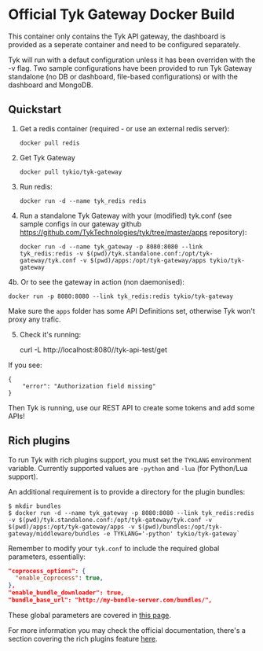 Official Tyk Gateway Docker Build
=================================

This container only contains the Tyk API gateway, the dashboard is provided as a seperate container and need to be configured separately. 

Tyk will run with a defaut configuration unless it has been overriden with the -v flag. Two sample configurations have been provided to run Tyk Gateway standalone (no DB or dashboard, file-based configurations) or with the dashboard and MongoDB.

Quickstart
----------

1. Get a redis container (required - or use an external redis server): 

	`docker pull redis`

2. Get Tyk Gateway

	`docker pull tykio/tyk-gateway`
    
3. Run redis:
	
	`docker run -d --name tyk_redis redis`

4. Run a standalone Tyk Gateway with your (modified) tyk.conf (see sample configs in our gateway github https://github.com/TykTechnologies/tyk/tree/master/apps repository):

	`docker run -d --name tyk_gateway -p 8080:8080 --link tyk_redis:redis -v $(pwd)/tyk.standalone.conf:/opt/tyk-gateway/tyk.conf -v $(pwd)/apps:/opt/tyk-gateway/apps tykio/tyk-gateway`

4b. Or to see the gateway in action (non daemonised):

    docker run -p 8080:8080 --link tyk_redis:redis tykio/tyk-gateway

Make sure the `apps` folder has some API Definitions set, otherwise Tyk won't proxy any trafic.

5. Check it's running:

    curl -L http://localhost:8080//tyk-api-test/get

If you see:

    {
        "error": "Authorization field missing"
    }

Then Tyk is running, use our REST API to create some tokens and add some APIs!

Rich plugins
----------

To run Tyk with rich plugins support, you must set the `TYKLANG` environment variable. Currently supported values are `-python` and `-lua` (for Python/Lua support).

An additional requirement is to provide a directory for the plugin bundles:
```
$ mkdir bundles
$ docker run -d --name tyk_gateway -p 8080:8080 --link tyk_redis:redis -v $(pwd)/tyk.standalone.conf:/opt/tyk-gateway/tyk.conf -v $(pwd)/apps:/opt/tyk-gateway/apps -v $(pwd)/bundles:/opt/tyk-gateway/middleware/bundles -e TYKLANG='-python' tykio/tyk-gateway`
```

Remember to modify your `tyk.conf` to include the required global parameters, essentially:

```json
"coprocess_options": {
  "enable_coprocess": true,
},
"enable_bundle_downloader": true,
"bundle_base_url": "http://my-bundle-server.com/bundles/",
```

These global parameters are covered in [this page](https://tyk.io/tyk-documentation/customise-tyk/plugins/rich-plugins/python/tutorial-add-demo-plugin-api/).

For more information you may check the official documentation, there's a section covering the rich plugins feature [here](https://tyk.io/tyk-documentation/customise-tyk/plugins/rich-plugins/what-are-they/).
